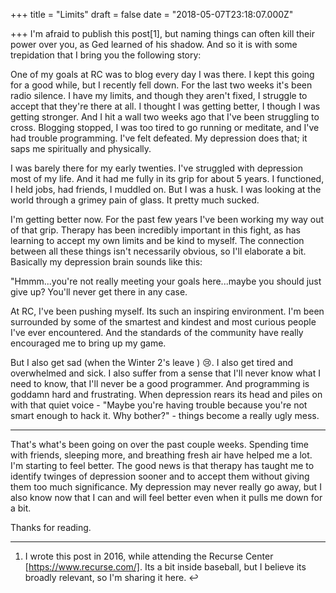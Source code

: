 
+++
title = "Limits"
draft = false
date = "2018-05-07T23:18:07.000Z"

+++
I'm afraid to publish this post[1], but naming things can often kill their power
over you, as Ged learned of his shadow. And so it is with some trepidation that
I bring you the following story:

One of my goals at RC was to blog every day I was there. I kept this going for a
good while, but I recently fell down. For the last two weeks it's been radio
silence. I have my limits, and though they aren't fixed, I struggle to accept
that they're there at all. I thought I was getting better, I though I was
getting stronger. And I hit a wall two weeks ago that I've been struggling to
cross. Blogging stopped, I was too tired to go running or meditate, and I've had
trouble programming. I've felt defeated. My depression does that; it saps me
spiritually and physically.

I was barely there for my early twenties. I've struggled with depression most of
my life. And it had me fully in its grip for about 5 years. I functioned, I held
jobs, had friends, I muddled on. But I was a husk. I was looking at the world
through a grimey pain of glass. It pretty much sucked.

I'm getting better now. For the past few years I've been working my way out of
that grip. Therapy has been incredibly important in this fight, as has learning
to accept my own limits and be kind to myself. The connection between all these
things isn't necessarily obvious, so I'll elaborate a bit. Basically my
depression brain sounds like this:

"Hmmm...you're not really meeting your goals here...maybe you should just give
up? You'll never get there in any case.

At RC, I've been pushing myself. Its such an inspiring environment. I'm been
surrounded by some of the smartest and kindest and most curious people I've ever
encountered. And the standards of the community have really encouraged me to
bring up my game.

But I also get sad (when the Winter 2's leave ) 😢. I also get tired and
overwhelmed and sick. I also suffer from a sense that I'll never know what I
need to know, that I'll never be a good programmer. And programming is goddamn
hard and frustrating. When depression rears its head and piles on with that
quiet voice - "Maybe you're having trouble because you're not smart enough to
hack it. Why bother?"  - things become a really ugly mess.


--------------------------------------------------------------------------------

That's what's been going on over the past couple weeks. Spending time with
friends, sleeping more, and breathing fresh air have helped me a lot. I'm
starting to feel better. The good news is that therapy has taught me to identify
twinges of depression sooner and to accept them without giving them too much
significance. My depression may never really go away, but I also know now that I
can and will feel better even when it pulls me down for a bit.

Thanks for reading.


--------------------------------------------------------------------------------

 1. I wrote this post in 2016, while attending the Recurse Center
    [https://www.recurse.com/]. Its a bit inside baseball, but I believe its
    broadly relevant, so I'm sharing it here. ↩︎
